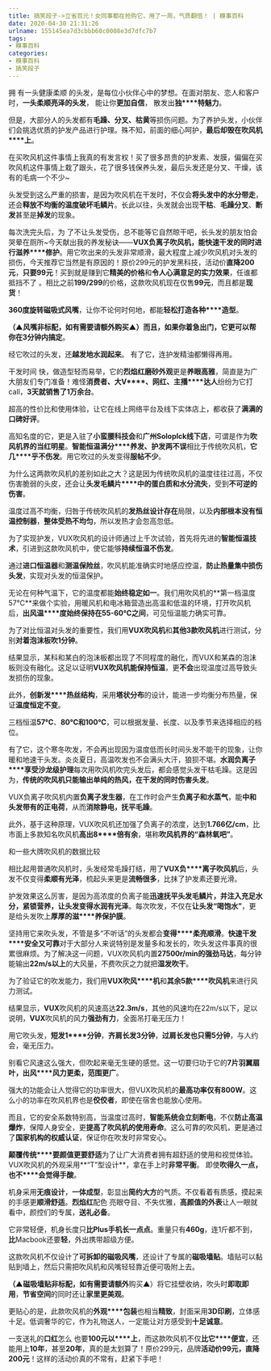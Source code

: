 ```yaml
---
title: 搞笑段子->立省百元！女同事都在抢购它，用了一周，气质翻倍！ | 糗事百科
date: 2020-04-30 21:31:26
urlname: 155145ea7d3cbbb60c0008e3d7dfc7b7
tags: 
- 糗事百科
categories:
- 糗事百科
- 搞笑段子
---
```

拥 有一头健康柔顺 的头发，是每位小伙伴心中的梦想。在面对朋友、恋人和客户时，**一头柔顺亮泽的头发**， 能让你**更加自信**， 散发出**独****特魅力**。

但是，大部分人的头发都有**毛躁、分叉、枯黄**等损伤问题。为了养护头发，小伙伴们会挑选优质的护发产品进行护理。殊不知，前面的细心呵护，**最后却毁在吹风机****上**。

在买吹风机这件事情上我真的有发言权！买了很多昂贵的护发素、发膜，偏偏在买吹风机这件事情上栽了跟头，花了很多钱保养头发，最后头发还是分叉、干燥，该有的毛病一个不少~

头发受到这么严重的损害，是因为吹风机在干发时，不仅会**将头发中的水分带走**，还会**释放不均衡的温度破坏毛鳞片**。长此以往，头发就会出现**干枯**、**毛躁分叉**、**断发**甚至是**掉发**的现象。

每次洗完头后，为 了不让头发受伤，总不能等它自然晾干吧，长头发的朋友怕会哭晕在厕所~今天献出我的养发秘诀——**VUX负离子吹风机，能****快速干发****的同时进行滋养****修护**。用它吹出来的头发非常顺滑，最大程度上减少吹风机对头发的损伤，今天推荐它当然是有原因的！原价299元的护发黑科技，活动价**直降200元**，**只要99元**！买到就是赚到它**精美的价格**和**令人心满意足的实力效果**，任谁都抵挡不了 。相比之前**199/299**的价格，这款吹风机现在仅售**99元**，而且都是**现货**！

**360度旋转磁吸式风嘴**，让你不论何时何地，都能**轻松打造各种****造型**。

**（▲风嘴非标配，如有需要****请额外****购****买▲）**而且，如果你着急出门，它更可以帮你**在3****分钟内搞定**。

经它吹过的头发，还**越发地水润起来**。 有了它，连护发精油都懒得再用。

干发时间 快，做造型轻而易举，它的**烈焰红磨砂外观**更是**养眼高雅**，简直是为广大朋友们专门准备！难怪**消费者、大V****、网红、主播****达人**纷纷为它打call，**3天就销售了1万余台**。

超高的性价比和使用体验，让它在线上网络平台及线下实体店上，都收获了**满满的口碑好评**。

高知名度的它，更是入驻了**小蛮腰科技会**和**广州Soloplck线下店**，可谓是作为**吹风机界的当红明星**。**智能恒温满分****养发、护发两不误**相比于传统吹风机，**它几****乎不伤发**。用它吹过的头发变得**服帖不少**。

为什么这两款吹风机的差别如此之大？这是因为传统吹风机的温度往往过高，不仅伤害脆弱的头皮，还会让**头发毛鳞片****中的蛋白质和水分流失**，受到**不可逆的伤害**。

温度过高不均衡，归咎于传统吹风机的**发热丝设计存在**局限，以及**内部根本没有恒温控制器**，**整体受热不均匀**，所以发热才会忽高忽低。

为了实现护发，VUX吹风机的设计师通过上千次试验，首先将先进的**智能恒温技术**，引进到这款吹风机中，使它能够**持续恒温不伤发**。

通过**进口恒温器**和**测温保险丝**，吹风机能准确实时地感应控温，**防止热量集中损伤头发**，实现对头发的恒温保护。

无论在何种气温下，它的温度都能**始终稳定如一**。我们用吹风机的**第一档温度57℃**来做个实验，用暖风机和电冰箱营造出高温和低温的环境，打开吹风机后，**出风温****度始终保持在55-60℃之间**，可见恒温能力确实可靠。

为了对比恒温对头发的重要性，我们用**VUX吹风机**和**其他3款吹风机**进行测试，分别**对着泡沫板吹1分钟**。

结果显示，某科和某白的泡沫板都出现了不同程度的融化，而VUX和某森的泡沫板则没有融化。这足以证明**VUX吹风机能保持恒温**，更**不会**出现温度过高导致头发损伤的现象。

此外，**创新发****热丝结构**，采用**塔状分布**的设计，能进一步均衡分布热量，保证**温度恒定不变**。

三档恒温**57℃**、**80℃**和**100℃**，可以根据发量、长度、以及季节来选择相应的档位。

有了它，这个寒冬吹发，不会再出现因为温度低而长时间头发不能干的现象，让你暖和地速干头发。炎炎夏日，高温吹发也不会满头大汗，狼狈不堪。**水润负离子****享受沙龙级护理**每次用吹风机吹完头发后，都会感觉头发干枯毛躁。这是因为，**传统的吹风机只能输出****单纯的热风****，在干发的同时伤害头发**。

VUX负离子吹风机内置**负离子发生器**，在工作时会产生**负离子和水蒸气**，能**中和头发带有的正电荷**，从而**消除静电，抚平毛躁**。

此外，基于这种原理，VUX吹风机还加强了负离子的浓度，达到**1.766亿/cm**，比市面上多款知名吹风机**高出8****倍有余**，堪称**吹风机界的“森林氧吧”**。

和一些大牌吹风机的数据比较

相比起用普通吹风机时，头发经常毛躁打结，用了**VUX负****离子吹风机**后，头发不仅变得**柔顺有光泽**，梳起头来更是**流畅很多**，比抹了护发素还要光滑。

护发效果这么厉害，是因为高浓度的负离子能**迅速抚平头发毛鳞片，并注入充足水分，紧锁营养，让头发变得水润有光泽**。每次吹发，不仅在**让头发“喝饱水”**，更是给头发吹上**厚厚的滋****养保护膜**。

坚持用它来吹头发，不管是多“不听话”的头发都会**变得****柔亮顺滑**。**快速干发****安全又可靠**对于大部分人来说特别是发量多和发长的，吹头发这件事真的很累很麻烦。为了解决这一问题，VUX吹风机内置**27500r/min的强劲马达**，每分钟能输出**22m/s以上**的大风量，不费吹灰之力就把**湿发吹干**。

为了验证它的吹发能力，我们用**VUX吹风****机**和**其余5款****吹风机**来进行风力测试。

结果显示，**VUX**吹风机的风速高达**22.3m/s**，其他的风速均在22m/s以下，足以说明，**VUX**吹风机的风力**强劲有力**，全面吊打毫无压力！

用它吹头发，**短发1****分钟**，**齐肩长发3分钟**，**过肩长发也只需5分钟**，与人约会，毫无压力。

别看它风速这么强大，但吹起来毫无生硬的感觉。这一切要归功于它的**7片羽翼扇叶，出风****风力更柔，范围更广**。

强大的功能会让人觉得它的功率很大，但VUX吹风机的**最高****功率仅有80****0W**。这么小的功率在吹风机界也是**佼佼者**，即使在宿舍也能放心使用。

而且，它的安全系数特别高，当温度过高时，**智能系统会立刻断电**，不仅**防止高温爆炸**，保障人身安全，更**提高了吹风机的使用寿命**。这么可靠的吹风机，更是通过了**国家机构的权威认证**，保证你在吹发时非常安心。

**颠覆传统****要颜值更要舒适**为了让广大消费者拥有超舒适的使用和视觉体验。VUX吹风机的外观采用**“T”型设计**，拿在手上时**非常平衡**。 即使**吹得久一点，也不****会觉得手酸**。

机身采用**无痕设计**，**一体成型**，彰显出**简约大方**的气质。不仅看着有质感，摸起来的手感更**顺滑舒适**。**烈焰红**配色 亮眼夺目、不失优雅，**高颜值的外表**让人一眼就看中，颜控们的专属，**送礼必备**。

它非常轻便，机身长度只**比Plus手机长一点点**。重量只有**460g**，连1斤都不到，**比**Macbook还要**轻**，外出携带超级方便。

这款吹风机不仅设计了**可拆卸的磁吸风嘴**，还设计了专属的**磁吸墙贴**。墙贴可以黏贴到墙上，然后只需把吹风机和风嘴轻轻靠近便可吸附上去。

**（▲**磁吸墙贴非标配，如有需要请**额外**购买▲）将它挂壁收纳，吹头时**即取即用**，**节省空间**的同时还让**家里更美观**。

更贴心的是，此款吹风机的**外观****包装**也相当**精致**，封面采用**3D印刷**，立体感十足。低调奢华的它，作为礼物送人，一定能让对方感受到**十足诚意**。

一支送礼的**口红**怎么 也要**100元以****上**，而这款吹风机不仅**比它****便宜**，还能用上**10年**，甚至**20年**，真的是太划算了！原价299元，品牌**活动价99元，直降200元**！这样的活动价真的不常有，赶紧下手吧！


